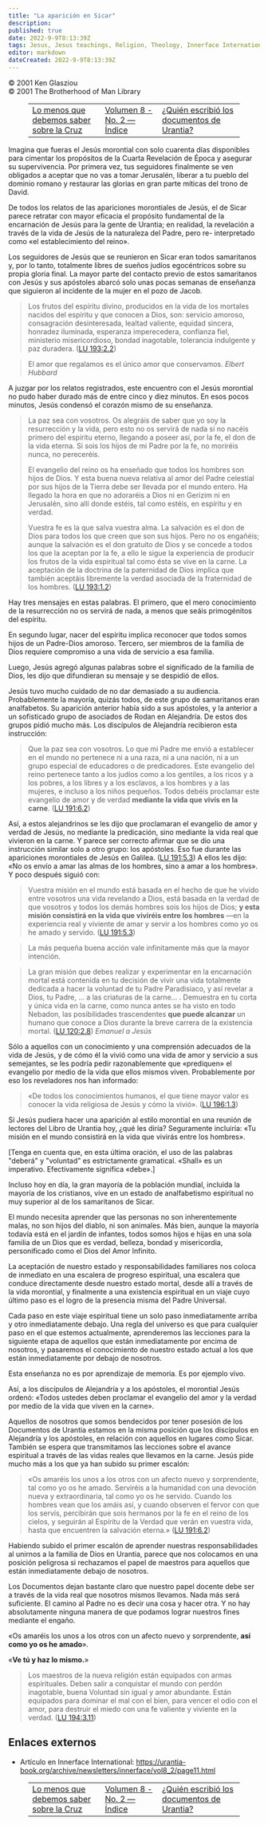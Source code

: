 ```yaml
---
title: "La aparición en Sicar"
description: 
published: true
date: 2022-9-9T8:13:39Z
tags: Jesus, Jesus teachings, Religion, Theology, Innerface International, article
editor: markdown
dateCreated: 2022-9-9T8:13:39Z
---
```


<p class="v-card v-sheet theme--light grey lighten-3 px-2">© 2001 Ken Glasziou<br>© 2001 The Brotherhood of Man Library</p>
<figure class="table chapter-navigator">
  <table>
    <tbody>
      <tr>
        <td>
        <a href="/es/article/Ken_Glasziou/The_Least_We_Should_Know_about_the_Cross">
          <span class="mdi mdi-arrow-left-drop-circle"></span><span class="pl-2">Lo menos que debemos saber sobre la Cruz</span>
        </a>
        </td>
        <td>
        <a href="/es/index/articles_innerface#volumen-8-no-2">
          <span class="mdi mdi-book-open-variant"></span><span class="pl-2">Volumen 8 - No. 2 — Índice</span>
        </a>
        </td>
        <td>
        <a href="/es/article/Ken_Glasziou/Who_Wrote_the_Urantia_Papers">
          <span class="pr-2">¿Quién escribió los documentos de Urantia?</span><span class="mdi mdi-arrow-right-drop-circle"></span>
        </a>
        </td>
      </tr>
    </tbody>
  </table>
</figure>


Imagina que fueras el Jesús morontial con solo cuarenta días disponibles para cimentar los propósitos de la Cuarta Revelación de Época y asegurar su supervivencia. Por primera vez, tus seguidores finalmente se ven obligados a aceptar que no vas a tomar Jerusalén, liberar a tu pueblo del dominio romano y restaurar las glorias en gran parte míticas del trono de David.

De todos los relatos de las apariciones morontiales de Jesús, el de Sicar parece retratar con mayor eficacia el propósito fundamental de la encarnación de Jesús para la gente de Urantia; en realidad, la revelación a través de la vida de Jesús de la naturaleza del Padre, pero re- interpretado como «el establecimiento del reino».

Los seguidores de Jesús que se reunieron en Sicar eran todos samaritanos y, por lo tanto, totalmente libres de sueños judíos egocéntricos sobre su propia gloria final. La mayor parte del contacto previo de estos samaritanos con Jesús y sus apóstoles abarcó solo unas pocas semanas de enseñanza que siguieron al incidente de la mujer en el pozo de Jacob.

> Los frutos del espíritu divino, producidos en la vida de los mortales nacidos del espíritu y que conocen a Dios, son: servicio amoroso, consagración desinteresada, lealtad valiente, equidad sincera, honradez iluminada, esperanza imperecedera, confianza fiel, ministerio misericordioso, bondad inagotable, tolerancia indulgente y paz duradera. (<a id="a42_346"></a>[LU 193:2.2](/es/The_Urantia_Book/193#p2_2))

> El amor que regalamos es el único amor que conservamos.
> _Elbert Hubbard_

A juzgar por los relatos registrados, este encuentro con el Jesús morontial no pudo haber durado más de entre cinco y diez minutos. En esos pocos minutos, Jesús condensó el corazón mismo de su enseñanza.

> La paz sea con vosotros. Os alegráis de saber que yo soy la resurrección y la vida, pero esto no os servirá de nada si no nacéis primero del espíritu eterno, llegando a poseer así, por la fe, el don de la vida eterna. Si sois los hijos de mi Padre por la fe, no moriréis nunca, no pereceréis.
>
> El evangelio del reino os ha enseñado que todos los hombres son hijos de Dios. Y esta buena nueva relativa al amor del Padre celestial por sus hijos de la Tierra debe ser llevada por el mundo entero. Ha llegado la hora en que no adoraréis a Dios ni en Gerizim ni en Jerusalén, sino allí donde estéis, tal como estéis, en espíritu y en verdad.
>
> Vuestra fe es la que salva vuestra alma. La salvación es el don de Dios para todos los que creen que son sus hijos. Pero no os engañéis; aunque la salvación es el don gratuito de Dios y se concede a todos los que la aceptan por la fe, a ello le sigue la experiencia de producir los frutos de la vida espiritual tal como ésta se vive en la carne. La aceptación de la doctrina de la paternidad de Dios implica que también aceptáis libremente la verdad asociada de la fraternidad de los hombres. (<a id="a53_496"></a>[LU 193:1.2](/es/The_Urantia_Book/193#p1_2))

Hay tres mensajes en estas palabras. El primero, que el mero conocimiento de la resurrección no os servirá de nada, a menos que seáis primogénitos del espíritu.

En segundo lugar, nacer del espíritu implica reconocer que todos somos hijos de un Padre-Dios amoroso.
Tercero, ser miembros de la familia de Dios requiere compromiso a una vida de servicio a esa familia.

Luego, Jesús agregó algunas palabras sobre el significado de la familia de Dios, les dijo que difundieran su mensaje y se despidió de ellos.

Jesús tuvo mucho cuidado de no dar demasiado a su audiencia. Probablemente la mayoría, quizás todos, de este grupo de samaritanos eran analfabetos. Su aparición anterior había sido a sus apóstoles, y la anterior a un sofisticado grupo de asociados de Rodan en Alejandría. De estos dos grupos pidió mucho más. Los discípulos de Alejandría recibieron esta instrucción:

> Que la paz sea con vosotros. Lo que mi Padre me envió a establecer en el mundo no pertenece ni a una raza, ni a una nación, ni a un grupo especial de educadores o de predicadores. Este evangelio del reino pertenece tanto a los judíos como a los gentiles, a los ricos y a los pobres, a los libres y a los esclavos, a los hombres y a las mujeres, e incluso a los niños pequeños. Todos debéis proclamar este evangelio de amor y de verdad **mediante la vida que vivís en la carne**. (<a id="a64_482"></a>[LU 191:6.2](/es/The_Urantia_Book/191#p6_2))

Así, a estos alejandrinos se les dijo que proclamaran el evangelio de amor y verdad de Jesús, no mediante la predicación, sino mediante la vida real que vivieron en la carne. Y parece ser correcto afirmar que se dio una instrucción similar solo a otro grupo: los apóstoles. Eso fue durante las apariciones morontiales de Jesús en Galilea. (<a id="a66_340"></a>[LU 191:5.3](/es/The_Urantia_Book/191#p5_3)) A ellos les dijo: «No os envío a amar las almas de los hombres, sino a amar a los hombres». Y poco después siguió con:

> Vuestra misión en el mundo está basada en el hecho de que he vivido entre vosotros una vida revelando a Dios, está basada en la verdad de que vosotros y todos los demás hombres sois los hijos de Dios; **y esta misión consistirá en la vida que viviréis entre los hombres** —en la experiencia real y viviente de amar y servir a los hombres como yo os he amado y servido. (<a id="a68_372"></a>[LU 191:5.3](/es/The_Urantia_Book/191#p5_3))

> La más pequeña buena acción vale infinitamente más que la mayor intención.

> La gran misión que debes realizar y experimentar en la encarnación mortal está contenida en tu decisión de vivir una vida totalmente dedicada a hacer la voluntad de tu Padre Paradisiaco, y así revelar a Dios, tu Padre, ... a las criaturas de la carne... . Demuestra en tu corta y única vida en la carne, como nunca antes se ha visto en todo Nebadon, las posibilidades trascendentes **que puede alcanzar** un humano que conoce a Dios durante la breve carrera de la existencia mortal. (<a id="a72_486"></a>[LU 120:2.8](/es/The_Urantia_Book/120#p2_8))
> _Emanuel a Jesús_

Sólo a aquellos con un conocimiento y una comprensión adecuados de la vida de Jesús, y de cómo él la vivió como una vida de amor y servicio a sus semejantes, se les podría pedir razonablemente que «prediquen» el evangelio por medio de la vida que ellos mismos viven. Probablemente por eso los reveladores nos han informado:

> «De todos los conocimientos humanos, el que tiene mayor valor es conocer la vida religiosa de Jesús y cómo la vivió». (<a id="a77_121"></a>[LU 196:1.3](/es/The_Urantia_Book/196#p1_3))

Si Jesús pudiera hacer una aparición al estilo morontial en una reunión de lectores del Libro de Urantia hoy, ¿qué les diría? Seguramente incluiría: «Tu misión en el mundo consistirá en la vida que vivirás entre los hombres».

[Tenga en cuenta que, en esta última oración, el uso de las palabras "deberá" y "voluntad" es estrictamente gramatical. «Shall» es un imperativo. Efectivamente significa «debe».]

Incluso hoy en día, la gran mayoría de la población mundial, incluida la mayoría de los cristianos, vive en un estado de analfabetismo espiritual no muy superior al de los samaritanos de Sicar.

El mundo necesita aprender que las personas no son inherentemente malas, no son hijos del diablo, ni son animales. Más bien, aunque la mayoría todavía está en el jardín de infantes, todos somos hijos e hijas en una sola familia de un Dios que es verdad, belleza, bondad y misericordia, personificado como el Dios del Amor Infinito.

La aceptación de nuestro estado y responsabilidades familiares nos coloca de inmediato en una escalera de progreso espiritual, una escalera que conduce directamente desde nuestro estado mortal, desde allí a través de la vida morontial, y finalmente a una existencia espiritual en un viaje cuyo último paso es el logro de la presencia misma del Padre Universal.

Cada paso en este viaje espiritual tiene un solo paso inmediatamente arriba y otro inmediatamente debajo. Una regla del universo es que para cualquier paso en el que estemos actualmente, aprenderemos las lecciones para la siguiente etapa de aquellos que están inmediatamente por encima de nosotros, y pasaremos el conocimiento de nuestro estado actual a los que están inmediatamente por debajo de nosotros.

Esta enseñanza no es por aprendizaje de memoria. Es por ejemplo vivo.

Así, a los discípulos de Alejandría y a los apóstoles, el morontial Jesús ordenó: «Todos ustedes deben proclamar el evangelio del amor y la verdad por medio de la vida que viven en la carne».

Aquellos de nosotros que somos bendecidos por tener posesión de los Documentos de Urantia estamos en la misma posición que los discípulos en Alejandría y los apóstoles, en relación con aquellos en lugares como Sicar. También se espera que transmitamos las lecciones sobre el avance espiritual a través de las vidas reales que llevamos en la carne. Jesús pide mucho más a los que ya han subido su primer escalón:

> «Os amaréis los unos a los otros con un afecto nuevo y sorprendente, tal como yo os he amado. Serviréis a la humanidad con una devoción nueva y extraordinaria, tal como yo os he servido. Cuando los hombres vean que los amáis así, y cuando observen el fervor con que los servís, percibirán que sois hermanos por la fe en el reino de los cielos, y seguirán al Espíritu de la Verdad que verán en vuestra vida, hasta que encuentren la salvación eterna.» (<a id="a97_453"></a>[LU 191:6.2](/es/The_Urantia_Book/191#p6_2))

Habiendo subido el primer escalón de aprender nuestras responsabilidades al unirnos a la familia de Dios en Urantia, parece que nos colocamos en una posición peligrosa si rechazamos el papel de maestros para aquellos que están inmediatamente debajo de nosotros.

Los Documentos dejan bastante claro que nuestro papel docente debe ser a través de la vida real que nosotros mismos llevamos. Nada más será suficiente. El camino al Padre no es decir una cosa y hacer otra. Y no hay absolutamente ninguna manera de que podamos lograr nuestros fines mediante el engaño.

«Os amaréis los unos a los otros con un afecto nuevo y sorprendente, **así como yo os he amado**».

«**Ve tú y haz lo mismo.**»

> Los maestros de la nueva religión están equipados con armas espirituales. Deben salir a conquistar el mundo con perdón inagotable, buena Voluntad sin igual y amor abundante. Están equipados para dominar el mal con el bien, para vencer el odio con el amor, para destruir el miedo con una fe valiente y viviente en la verdad. (<a id="a107_327"></a>[LU 194:3.11](/es/The_Urantia_Book/194#p3_11))

## Enlaces externos

- Artículo en Innerface International: https://urantia-book.org/archive/newsletters/innerface/vol8_2/page11.html




<figure class="table chapter-navigator">
  <table>
    <tbody>
      <tr>
        <td>
        <a href="/es/article/Ken_Glasziou/The_Least_We_Should_Know_about_the_Cross">
          <span class="mdi mdi-arrow-left-drop-circle"></span><span class="pl-2">Lo menos que debemos saber sobre la Cruz</span>
        </a>
        </td>
        <td>
        <a href="/es/index/articles_innerface#volumen-8-no-2">
          <span class="mdi mdi-book-open-variant"></span><span class="pl-2">Volumen 8 - No. 2 — Índice</span>
        </a>
        </td>
        <td>
        <a href="/es/article/Ken_Glasziou/Who_Wrote_the_Urantia_Papers">
          <span class="pr-2">¿Quién escribió los documentos de Urantia?</span><span class="mdi mdi-arrow-right-drop-circle"></span>
        </a>
        </td>
      </tr>
    </tbody>
  </table>
</figure>
